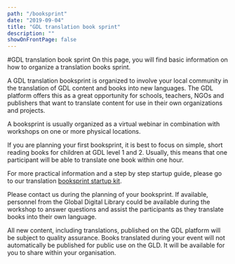 ```yaml
---
path: "/booksprint"
date: "2019-09-04"
title: "GDL translation book sprint"
description: ""
showOnFrontPage: false
---
```


#GDL translation book sprint
On this page, you will find basic information on how to organize a translation books sprint.

A GDL translation booksprint is organized to involve your local community in the translation of GDL content and books into new languages. The GDL platform offers this as a great opportunity for schools, teachers, NGOs and publishers that want to translate content for use in their own organizations and projects.

A booksprint is usually organized as a virtual webinar in combination with workshops on one or more physical locations.

If you are planning your first booksprint, it is best to focus on simple, short reading books for children at GDL level 1 and 2. Usually, this means that one participant will be able to translate one book within one hour.

For more practical information and a step by step startup guide, please go to our translation [booksprint startup kit](https://home.digitallibrary.io/translation-startup-kit/).

Please contact us during the planning of your booksprint. If available, personnel from the Global Digital Library could be available during the workshop to answer questions and assist the participants as they translate books into their own language.

All new content, including translations, published on the GDL platform will be subject to quality assurance. Books translated during your event will not automatically be published for public use on the GLD. It will be available for you to share within your organisation.
